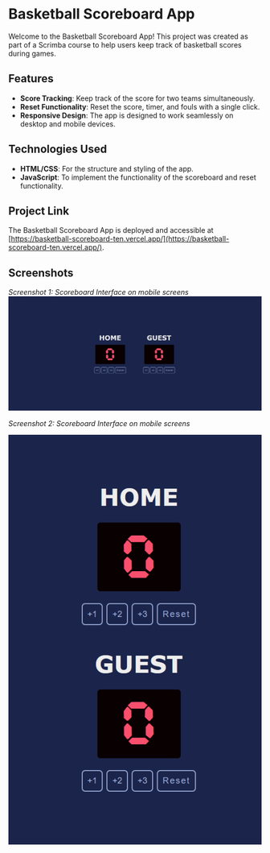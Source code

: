 # Basketball Scoreboard App

Welcome to the Basketball Scoreboard App! This project was created as part of a Scrimba course to help users keep track of basketball scores during games.
## Features

- **Score Tracking**: Keep track of the score for two teams simultaneously.
- **Reset Functionality**: Reset the score, timer, and fouls with a single click.
- **Responsive Design**: The app is designed to work seamlessly on desktop and mobile devices.

## Technologies Used

- **HTML/CSS**: For the structure and styling of the app.
- **JavaScript**: To implement the functionality of the scoreboard and reset functionality.

## Project Link

The Basketball Scoreboard App is deployed and accessible at [https://basketball-scoreboard-ten.vercel.app/](https://basketball-scoreboard-ten.vercel.app/).

## Screenshots
*Screenshot 1: Scoreboard Interface on mobile screens*
![Screenshot 1](Images/websize.png)

*Screenshot 2: Scoreboard Interface on mobile screens*

![Screenshot 2](Images/mobile.png)
